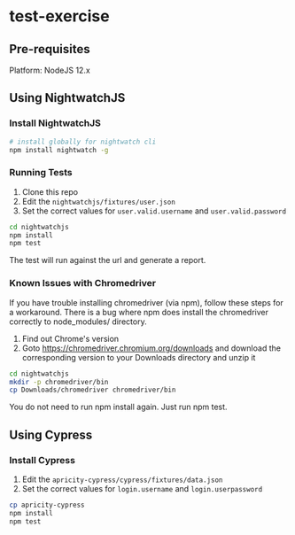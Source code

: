 # test-exercise

## Pre-requisites

Platform: NodeJS 12.x

## Using NightwatchJS

### Install NightwatchJS

```sh
# install globally for nightwatch cli
npm install nightwatch -g
```

### Running Tests

1. Clone this repo
1. Edit the `nightwatchjs/fixtures/user.json`
1. Set the correct values for `user.valid.username` and `user.valid.password`


```sh
cd nightwatchjs
npm install
npm test
```

The test will run against the url and generate a report.

### Known Issues with Chromedriver

If you have trouble installing chromedriver (via npm), follow these steps for a workaround. There is a bug where npm does install the chromedriver correctly to node_modules/ directory.

1. Find out Chrome's version
1. Goto https://chromedriver.chromium.org/downloads and download the corresponding version to your Downloads directory and unzip it

```sh
cd nightwatchjs
mkdir -p chromedriver/bin
cp Downloads/chromedriver chromedriver/bin
```

You do not need to run npm install again. Just run npm test.

## Using Cypress

### Install Cypress

1. Edit the `apricity-cypress/cypress/fixtures/data.json`
1. Set the correct values for `login.username` and `login.userpassword`


```sh
cp apricity-cypress
npm install
npm test
```

